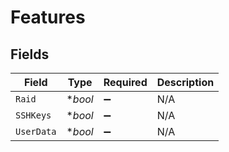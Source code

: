 # Features


## Fields

| Field              | Type               | Required           | Description        |
| ------------------ | ------------------ | ------------------ | ------------------ |
| `Raid`             | **bool*            | :heavy_minus_sign: | N/A                |
| `SSHKeys`          | **bool*            | :heavy_minus_sign: | N/A                |
| `UserData`         | **bool*            | :heavy_minus_sign: | N/A                |